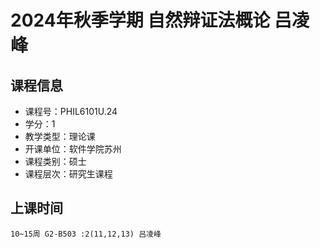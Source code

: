 # 2024年秋季学期 自然辩证法概论 吕凌峰






## 课程信息

- 课程号：PHIL6101U.24
- 学分：1
- 教学类型：理论课
- 开课单位：软件学院苏州
- 课程类别：硕士
- 课程层次：研究生课程

## 上课时间

```
10~15周 G2-B503 :2(11,12,13) 吕凌峰
```


